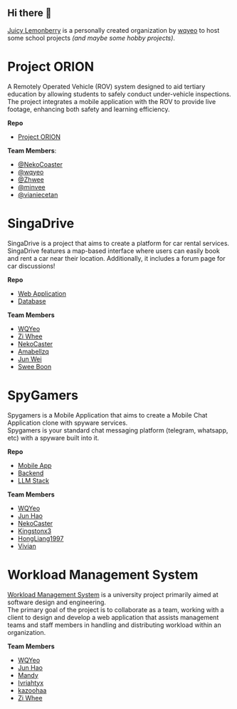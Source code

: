 ## Hi there 👋

[Juicy Lemonberry](https://github.com/Juicy-Lemonberry) is a personally created organization by [wqyeo](https://github.com/wqyeo) to host some school projects _(and maybe some hobby projects)_.

# Project ORION

A Remotely Operated Vehicle (ROV) system designed to aid tertiary education by allowing students to safely conduct under-vehicle inspections. The project integrates a mobile application with the ROV to provide live footage, enhancing both safety and learning efficiency. 

**Repo**

- [Project ORION](https://github.com/Juicy-Lemonberry/Project-ORION)

**Team Members**:

- [@NekoCoaster](https://github.com/NekoCoaster)
- [@wqyeo](https://github.com/wqyeo)
- [@Zhwee](https://github.com/Zhwee)
- [@minvee](https://github.com/minvee)
- [@vianiecetan](https://github.com/vianiecetan)

# SingaDrive

SingaDrive is a project that aims to create a platform for car rental services.<br>SingaDrive features a map-based interface where users can easily book and rent a car near their location. Additionally, it includes a forum page for car discussions!

**Repo**
- [Web Application](https://github.com/Juicy-Lemonberry/SingaDrive-Web)
- [Database](https://github.com/Juicy-Lemonberry/SingaDrive-Database)

**Team Members**
- [WQYeo](https://github.com/wqyeo)
- [Zi Whee](https://github.com/Zhwee)
- [NekoCaster](https://github.com/NekoCoaster)
- [Amabellzq](https://github.com/Amabellzq)
- [Jun Wei](https://github.com/junwei-jwk)
- [Swee Boon](https://github.com/sweeboon)

# SpyGamers

Spygamers is a Mobile Application that aims to create a Mobile Chat Application clone with spyware services.<br>Spygamers is your standard chat messaging platform (telegram, whatsapp, etc) with a spyware built into it.

**Repo**
- [Mobile App](https://github.com/Juicy-Lemonberry/SpyGamers-App)
- [Backend](https://github.com/Juicy-Lemonberry/SpyGamers-Backend)
- [LLM Stack](https://github.com/Juicy-Lemonberry/spygamers-LLM-Stack)

**Team Members**
- [WQYeo](https://github.com/wqyeo)
- [Jun Hao](https://github.com/2202348)
- [NekoCaster](https://github.com/NekoCoaster)
- [Kingstonx3](https://github.com/Kingstonx3)
- [HongLiang1997](https://github.com/orgs/Juicy-Lemonberry/people/HongLiang1997)
- [Vivian](https://github.com/minvee)

# Workload Management System

[Workload Management System](https://github.com/Juicy-Lemonberry/INF2001-P5-2) is a university project primarily aimed at software design and engineering.<br>The primary goal of the project is to collaborate as a team, working with a client to design and develop a web application that assists management teams and staff members in handling and distributing workload within an organization.

**Team Members**
- [WQYeo](https://github.com/wqyeo)
- [Jun Hao](https://github.com/2202348)
- [Mandy](https://github.com/2202282)
- [Ivriahtyx](https://github.com/ivriahtyx)
- [kazoohaa](https://github.com/kazoohaa)
- [Zi Whee](https://github.com/Zhwee)
